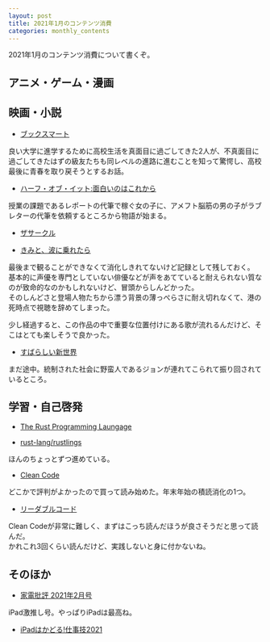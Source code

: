 ```yaml
---
layout: post
title: 2021年1月のコンテンツ消費
categories: monthly_contents
---
```


2021年1月のコンテンツ消費について書くぞ。

## アニメ・ゲーム・漫画


## 映画・小説

- [ブックスマート](https://www.netflix.com/title/81061054?s=i&trkid=250311567)

良い大学に進学するために高校生活を真面目に過ごしてきた2人が、不真面目に過ごしてきたはずの級友たちも同レベルの進路に進むことを知って驚愕し、高校最後に青春を取り戻そうとするお話。  

- [ハーフ・オブ・イット:面白いのはこれから](https://www.netflix.com/title/81005150?s=i&trkid=251153979)

授業の課題であるレポートの代筆で稼ぐ女の子に、アメフト脳筋の男の子がラブレターの代筆を依頼するところから物語が始まる。

- [ザサークル](https://www.netflix.com/watch/80098473)

- [きみと、波に乗れたら](https://amzn.to/385709i)

最後まで観ることができなくて消化しきれてないけど記録として残しておく。  
基本的に声優を専門としていない俳優などが声をあてていると耐えられない質なのが致命的なのかもしれないけど、冒頭からしんどかった。  
そのしんどさと登場人物たちから漂う背景の薄っぺらさに耐え切れなくて、港の死時点で視聴を辞めてしまった。

少し経過すると、この作品の中で重要な位置付けにある歌が流れるんだけど、そこはとても楽しそうで良かった。


- [すばらしい新世界](https://amzn.to/3lavsJu)

まだ途中。統制された社会に野蛮人であるジョンが連れてこられて振り回されているところ。


## 学習・自己啓発
- [The Rust Programming Laungage](https://doc.rust-jp.rs/book-ja/title-page.html)

- [rust-lang/rustlings](https://github.com/rust-lang/rustlings)

ほんのちょっとずつ進めている。

- [Clean Code](https://amzn.to/3ryiw4x)

どこかで評判がよかったので買って読み始めた。年末年始の積読消化の1つ。

- [リーダブルコード](https://amzn.to/38qPyvO)

Clean Codeが非常に難しく、まずはこっち読んだほうが良さそうだと思って読んだ。  
かれこれ3回くらい読んだけど、実践しないと身に付かないね。


## そのほか

- [家電批評 2021年2月号](https://amzn.to/3bzOHLn)

iPad激推し号。やっぱりiPadは最高ね。

- [iPadはかどる!仕事技2021](https://amzn.to/356S8oF)
